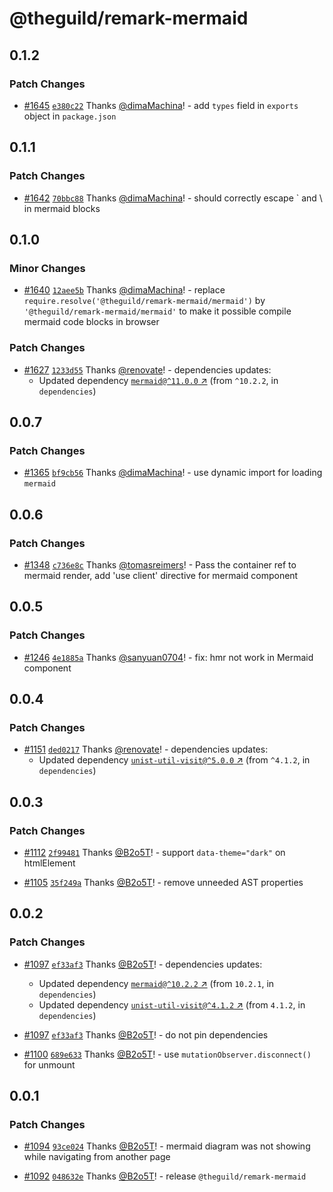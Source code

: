 # @theguild/remark-mermaid

## 0.1.2

### Patch Changes

- [#1645](https://github.com/the-guild-org/docs/pull/1645)
  [`e380c22`](https://github.com/the-guild-org/docs/commit/e380c22d103bfbb6d0479615de12a13b5a42b409)
  Thanks [@dimaMachina](https://github.com/dimaMachina)! - add `types` field in `exports` object in
  `package.json`

## 0.1.1

### Patch Changes

- [#1642](https://github.com/the-guild-org/docs/pull/1642)
  [`70bbc88`](https://github.com/the-guild-org/docs/commit/70bbc88bde6fdf7520cd3278268bd25fcb75e72d)
  Thanks [@dimaMachina](https://github.com/dimaMachina)! - should correctly escape ` and \ in
  mermaid blocks

## 0.1.0

### Minor Changes

- [#1640](https://github.com/the-guild-org/docs/pull/1640)
  [`12aee5b`](https://github.com/the-guild-org/docs/commit/12aee5bc570b611a36d192c2bc3cd8936e52778c)
  Thanks [@dimaMachina](https://github.com/dimaMachina)! - replace
  `require.resolve('@theguild/remark-mermaid/mermaid')` by `'@theguild/remark-mermaid/mermaid'` to
  make it possible compile mermaid code blocks in browser

### Patch Changes

- [#1627](https://github.com/the-guild-org/docs/pull/1627)
  [`1233d55`](https://github.com/the-guild-org/docs/commit/1233d55cc1c1a0cd442447b8db7aef4606222304)
  Thanks [@renovate](https://github.com/apps/renovate)! - dependencies updates:
  - Updated dependency [`mermaid@^11.0.0` ↗︎](https://www.npmjs.com/package/mermaid/v/11.0.0) (from
    `^10.2.2`, in `dependencies`)

## 0.0.7

### Patch Changes

- [#1365](https://github.com/the-guild-org/docs/pull/1365)
  [`bf9cb56`](https://github.com/the-guild-org/docs/commit/bf9cb5662dff5ec340f51d32154703bb195da9a8)
  Thanks [@dimaMachina](https://github.com/dimaMachina)! - use dynamic import for loading `mermaid`

## 0.0.6

### Patch Changes

- [#1348](https://github.com/the-guild-org/docs/pull/1348)
  [`c736e8c`](https://github.com/the-guild-org/docs/commit/c736e8c2a6c0ed56a03da7f923a4933dee229908)
  Thanks [@tomasreimers](https://github.com/tomasreimers)! - Pass the container ref to mermaid
  render, add 'use client' directive for mermaid component

## 0.0.5

### Patch Changes

- [#1246](https://github.com/the-guild-org/docs/pull/1246)
  [`4e1885a`](https://github.com/the-guild-org/docs/commit/4e1885ac85392847c912aa55eb411f6aa8dff258)
  Thanks [@sanyuan0704](https://github.com/sanyuan0704)! - fix: hmr not work in Mermaid component

## 0.0.4

### Patch Changes

- [#1151](https://github.com/the-guild-org/docs/pull/1151)
  [`ded0217`](https://github.com/the-guild-org/docs/commit/ded0217953ea3d430a87db4349a4f199ad6de63a)
  Thanks [@renovate](https://github.com/apps/renovate)! - dependencies updates:
  - Updated dependency
    [`unist-util-visit@^5.0.0` ↗︎](https://www.npmjs.com/package/unist-util-visit/v/5.0.0) (from
    `^4.1.2`, in `dependencies`)

## 0.0.3

### Patch Changes

- [#1112](https://github.com/the-guild-org/docs/pull/1112)
  [`2f99481`](https://github.com/the-guild-org/docs/commit/2f99481e490dac65e36664076d9816cd7fa570da)
  Thanks [@B2o5T](https://github.com/B2o5T)! - support `data-theme="dark"` on htmlElement

- [#1105](https://github.com/the-guild-org/docs/pull/1105)
  [`35f249a`](https://github.com/the-guild-org/docs/commit/35f249a4dd0803596afd34cd450a682b5f625557)
  Thanks [@B2o5T](https://github.com/B2o5T)! - remove unneeded AST properties

## 0.0.2

### Patch Changes

- [#1097](https://github.com/the-guild-org/docs/pull/1097)
  [`ef33af3`](https://github.com/the-guild-org/docs/commit/ef33af3e62ccf2431f165527d6acb5b92be095a0)
  Thanks [@B2o5T](https://github.com/B2o5T)! - dependencies updates:

  - Updated dependency [`mermaid@^10.2.2` ↗︎](https://www.npmjs.com/package/mermaid/v/10.2.2) (from
    `10.2.1`, in `dependencies`)
  - Updated dependency
    [`unist-util-visit@^4.1.2` ↗︎](https://www.npmjs.com/package/unist-util-visit/v/4.1.2) (from
    `4.1.2`, in `dependencies`)

- [#1097](https://github.com/the-guild-org/docs/pull/1097)
  [`ef33af3`](https://github.com/the-guild-org/docs/commit/ef33af3e62ccf2431f165527d6acb5b92be095a0)
  Thanks [@B2o5T](https://github.com/B2o5T)! - do not pin dependencies

- [#1100](https://github.com/the-guild-org/docs/pull/1100)
  [`689e633`](https://github.com/the-guild-org/docs/commit/689e6337a33e2f614c2652d558c02822f1bee083)
  Thanks [@B2o5T](https://github.com/B2o5T)! - use `mutationObserver.disconnect()` for unmount

## 0.0.1

### Patch Changes

- [#1094](https://github.com/the-guild-org/docs/pull/1094)
  [`93ce024`](https://github.com/the-guild-org/docs/commit/93ce0245253a0ef225fb2dd95dd6cc4c7c239dc9)
  Thanks [@B2o5T](https://github.com/B2o5T)! - mermaid diagram was not showing while navigating from
  another page

- [#1092](https://github.com/the-guild-org/docs/pull/1092)
  [`048632e`](https://github.com/the-guild-org/docs/commit/048632e8be651a4c5f4a2d6ec0d32e4b6942aa35)
  Thanks [@B2o5T](https://github.com/B2o5T)! - release `@theguild/remark-mermaid`

